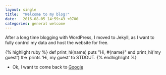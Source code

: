 ```yaml
---
layout: single
title:  "Welcome to my blog!"
date:   2016-08-05 14:59:43 +0700
categories: general welcome
---
```

After a long time blogging with WordPress, I moved to Jekyll, as I want to fully control my data and host the website for free.

{% highlight ruby %}
def print_hi(name)
  puts "Hi, #{name}"
end
print_hi('my guest')
#=> prints 'Hi, my guest' to STDOUT.
{% endhighlight %}

- Ok, I want to come back to [Google][google-home]

[google-home]: http://google.com/